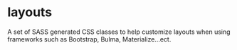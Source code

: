 # layouts
A set of SASS generated CSS classes to help customize layouts when using frameworks such as Bootstrap, Bulma, Materialize...ect.
